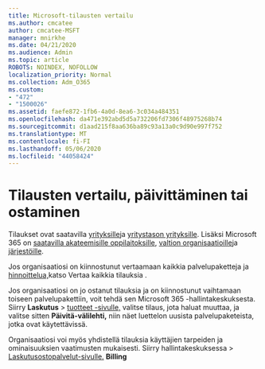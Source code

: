 ```yaml
---
title: Microsoft-tilausten vertailu
ms.author: cmcatee
author: cmcatee-MSFT
manager: mnirkhe
ms.date: 04/21/2020
ms.audience: Admin
ms.topic: article
ROBOTS: NOINDEX, NOFOLLOW
localization_priority: Normal
ms.collection: Adm_O365
ms.custom:
- "472"
- "1500026"
ms.assetid: faefe872-1fb6-4a0d-8ea6-3c034a484351
ms.openlocfilehash: da471e392abd5d5a732206fd7306f48975268b74
ms.sourcegitcommit: d1aad215f8aa636ba89c93a13a0c9d90e997f752
ms.translationtype: MT
ms.contentlocale: fi-FI
ms.lasthandoff: 05/06/2020
ms.locfileid: "44058424"
---
```

# <a name="compare-upgrade-or-purchase-subscriptions"></a>Tilausten vertailu, päivittäminen tai ostaminen
  
Tilaukset ovat saatavilla [yrityksille](https://products.office.com/compare-all-microsoft-office-products?tab=2)ja [yritystason yrityksille](https://products.office.com/business/compare-more-office-365-for-business-plans). Lisäksi Microsoft 365 on [saatavilla akateemisille oppilaitoksille](https://products.office.com/academic/compare-office-365-education-plans), [valtion organisaatioille](https://products.office.com/government/compare-office-365-government-plans)ja [järjestöille](https://products.office.com/nonprofit/office-365-nonprofit-plans-and-pricing?tab=1).
  
Jos organisaatiosi on kiinnostunut vertaamaan kaikkia palvelupaketteja ja [hinnoittelua,](https://products.office.com/business/compare-more-office-365-for-business-plans)katso Vertaa kaikkia tilauksia .
  
Jos organisaatiosi on jo ostanut tilauksia ja on kiinnostunut vaihtamaan toiseen palvelupakettiin, voit tehdä sen Microsoft 365 -hallintakeskuksesta. Siirry **Laskutus** \> [tuotteet -sivulle,](https://go.microsoft.com/fwlink/p/?linkid=842054) valitse tilaus, jota haluat muuttaa, ja valitse sitten **Päivitä-välilehti,** niin näet luettelon uusista palvelupaketeista, jotka ovat käytettävissä.
  
Organisaatiosi voi myös yhdistellä tilauksia käyttäjien tarpeiden ja ominaisuuksien vaatimusten mukaisesti. Siirry hallintakeskuksessa \> [Laskutusostopalvelut-sivulle.](https://go.microsoft.com/fwlink/p/?linkid=868433) **Billing**